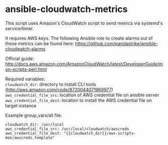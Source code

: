 ansible-cloudwatch-metrics
==========================

This script uses Amazon's CloudWatch script to send metrics via systemd's service/timer.  

It requires AWS keys.  The following Ansible role to create alarms out of these metrics can be found here: https://github.com/pandastrike/ansible-cloudwatch-alarms  

Official guide: http://docs.aws.amazon.com/AmazonCloudWatch/latest/DeveloperGuide/mon-scripts-perl.html

Required variables:  
`cloudwatch_dir`: directory to install CLI tools (http://aws.amazon.com/code/8720044071969977)  
`aws_credential_file_src`: location of AWS credential file on ansible server  
`aws_credential_file_dest`: location to install the AWS credential file on target instance  

Example group_vars/all file:  
```
cloudwatch_dir: /usr/local
aws_credential_file_src: /usr/local/cloudwatch/awscreds
aws_credential_file_dest: "{{cloudwatch_dir}}/aws-scripts-mon/awscreds.template"
```
